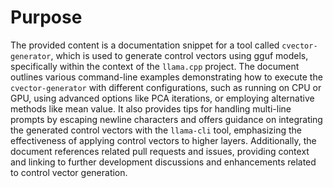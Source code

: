 # Purpose
The provided content is a documentation snippet for a tool called `cvector-generator`, which is used to generate control vectors using gguf models, specifically within the context of the `llama.cpp` project. The document outlines various command-line examples demonstrating how to execute the `cvector-generator` with different configurations, such as running on CPU or GPU, using advanced options like PCA iterations, or employing alternative methods like mean value. It also provides tips for handling multi-line prompts by escaping newline characters and offers guidance on integrating the generated control vectors with the `llama-cli` tool, emphasizing the effectiveness of applying control vectors to higher layers. Additionally, the document references related pull requests and issues, providing context and linking to further development discussions and enhancements related to control vector generation.
